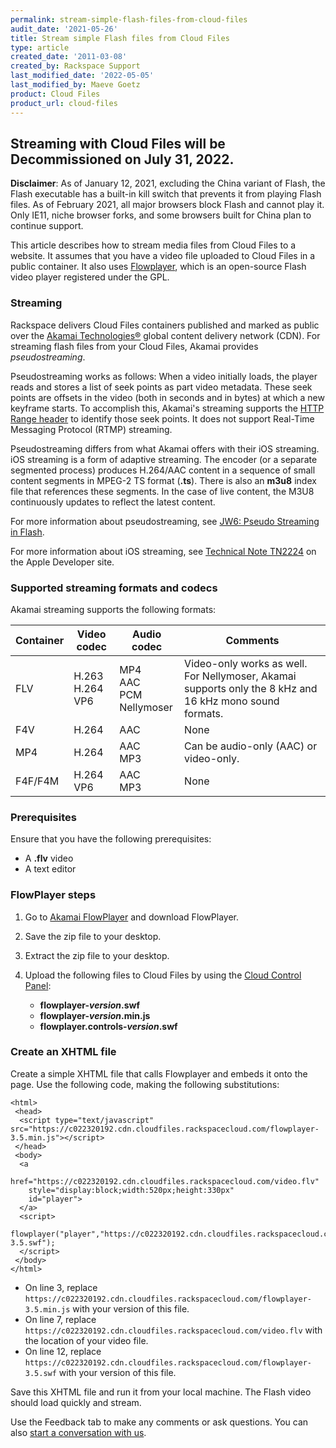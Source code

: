 ```yaml
---
permalink: stream-simple-flash-files-from-cloud-files
audit_date: '2021-05-26'
title: Stream simple Flash files from Cloud Files
type: article
created_date: '2011-03-08'
created_by: Rackspace Support
last_modified_date: '2022-05-05'
last_modified_by: Maeve Goetz
product: Cloud Files
product_url: cloud-files
---
```

## Streaming with Cloud Files will be Decommissioned on July 31, 2022.

**Disclaimer**: As of January 12, 2021, excluding the China variant of Flash, 
the Flash executable has a built-in kill switch that prevents it from playing 
Flash files. As of February 2021, all major browsers block Flash and cannot 
play it. Only IE11, niche browser forks, and some browsers built for China plan
to continue support.

This article describes how to stream media files from Cloud Files to a website. 
It assumes that you have a video file uploaded to Cloud Files in a public 
container. It also uses [Flowplayer](https://flowplayer.org/), which is an
open-source Flash video player registered under the GPL.

### Streaming

Rackspace delivers Cloud Files containers published and marked as public
over the [Akamai Technologies&reg;](https://www.akamai.com/) global content
delivery network (CDN). For streaming flash files from your Cloud Files,
Akamai provides *pseudostreaming*.

Pseudostreaming works as follows: When a video initially loads, the player
reads and stores a list of seek points as part video metadata. These seek
points are offsets in the video (both in seconds and in bytes) at which a new
keyframe starts. To accomplish this, Akamai's streaming supports the
[HTTP Range header](https://www.w3.org/Protocols/rfc2616/rfc2616-sec14.html#sec14.35)
to identify those seek points. It does not support Real-Time Messaging Protocol
(RTMP) streaming.

Pseudostreaming differs from what Akamai offers with their iOS streaming. iOS
streaming is a form of adaptive streaming. The encoder (or a separate segmented
process) produces H.264/AAC content in a sequence of small content segments in
MPEG-2 TS format (**.ts**). There is also an **m3u8** index file that references
these segments. In the case of live content, the M3U8 continuously updates to
reflect the latest content.

For more information about pseudostreaming, see [JW6: Pseudo Streaming in Flash](https://www.joomlarulez.com).

For more information about iOS streaming, see
[Technical Note TN2224](https://developer.apple.com/library/content/technotes/tn2224/_index.html)
on the Apple Developer site.

### Supported streaming formats and codecs

Akamai streaming supports the following formats:

Container  | Video codec  | Audio codec  | Comments
--- | --- | --- | ---
FLV  | H.263 <br /> H.264 <br /> VP6 | MP4 <br /> AAC <br /> PCM <br /> Nellymoser | Video-only works as well. For Nellymoser, Akamai supports only the 8 kHz and 16 kHz mono sound formats.
F4V  | H.264  | AAC |  None
MP4 | H.264  | AAC <br /> MP3 | Can be audio-only (AAC) or video-only.
F4F/F4M  | H.264 <br /> VP6  | AAC <br /> MP3 |  None

### Prerequisites

Ensure that you have the following prerequisites:

-  A **.flv** video
-  A text editor

### FlowPlayer steps

1. Go to [Akamai FlowPlayer](https://flowplayer.org) and download FlowPlayer.
2. Save the zip file to your desktop.
3. Extract the zip file to your desktop.
4. Upload the following files to Cloud Files by using the [Cloud Control Panel](https://login.rackspace.com/):

   - **flowplayer-*version*.swf**
   - **flowplayer-*version*.min.js**
   - **flowplayer.controls-*version*.swf**

### Create an XHTML file

Create a simple XHTML file that calls Flowplayer and embeds it onto the page.
Use the following code, making the following substitutions:

    <html>
     <head>
      <script type="text/javascript" src="https://c022320192.cdn.cloudfiles.rackspacecloud.com/flowplayer-3.5.min.js"></script>
     </head>
     <body>
      <a
        href="https://c022320192.cdn.cloudfiles.rackspacecloud.com/video.flv"
        style="display:block;width:520px;height:330px"
        id="player">
      </a>
      <script>
       flowplayer("player","https://c022320192.cdn.cloudfiles.rackspacecloud.com/flowplayer-3.5.swf");
      </script>
     </body>
    </html>

- On line 3, replace `https://c022320192.cdn.cloudfiles.rackspacecloud.com/flowplayer-3.5.min.js` with your version of this file.
- On line 7, replace `https://c022320192.cdn.cloudfiles.rackspacecloud.com/video.flv` with the location of your video file.
- On line 12, replace `https://c022320192.cdn.cloudfiles.rackspacecloud.com/flowplayer-3.5.swf` with your version of this file.

Save this XHTML file and run it from your local machine. The Flash video
should load quickly and stream.

Use the Feedback tab to make any comments or ask questions. You can also [start a conversation with us](https://www.rackspace.com/contact).
